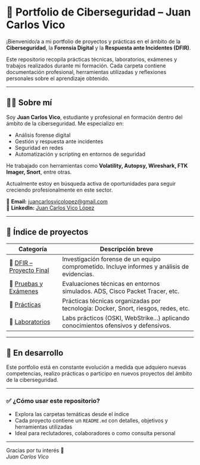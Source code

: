 # 🔐 Portfolio de Ciberseguridad – Juan Carlos Vico

¡Bienvenido/a a mi portfolio de proyectos y prácticas en el ámbito de la **Ciberseguridad**, la **Forensia Digital** y la **Respuesta ante Incidentes (DFIR)**.

Este repositorio recopila prácticas técnicas, laboratorios, exámenes y trabajos realizados durante mi formación. Cada carpeta contiene documentación profesional, herramientas utilizadas y reflexiones personales sobre el aprendizaje obtenido.

---

## 👨‍💻 Sobre mí

Soy **Juan Carlos Vico**, estudiante y profesional en formación dentro del ámbito de la ciberseguridad. Me especializo en:

- Análisis forense digital
- Gestión y respuesta ante incidentes
- Seguridad en redes
- Automatización y scripting en entornos de seguridad

He trabajado con herramientas como **Volatility, Autopsy, Wireshark, FTK Imager, Snort**, entre otras.

Actualmente estoy en búsqueda activa de oportunidades para seguir creciendo profesionalmente en este sector.

📧 **Email:** juancarlosvicolopez@gmail.com  
🔗 **LinkedIn:** [Juan Carlos Vico López](https://www.linkedin.com/in/juan-carlos-vico-lópez-602a43102/?trk=opento_sprofile_goalscard)

---

## 📁 Índice de proyectos

| Categoría            | Descripción breve                                                                 |
|----------------------|-------------------------------------------------------------------------------------|
| 🔎 [DFIR – Proyecto Final](./DFIR---Proyecto-Final) | Investigación forense de un equipo comprometido. Incluye informes y análisis de evidencias. |
| 🧪 [Pruebas y Exámenes](./Pruebas-y-Examenes)        | Evaluaciones técnicas en entornos simulados. ADS, Cisco Packet Tracer, etc.                 |
| 🧰 [Prácticas](./Practicas)                          | Prácticas técnicas organizadas por tecnología: Docker, Snort, riesgos, redes, etc.          |
| 🧪 [Laboratorios](./Laboratorios)                    | Labs prácticos (OSKI, WebStrike...) aplicando conocimientos ofensivos y defensivos.         |

---

## 🚧 En desarrollo

Este portfolio está en constante evolución a medida que adquiero nuevas competencias, realizo prácticas o participo en nuevos proyectos del ámbito de la ciberseguridad.

---

### ✅ ¿Cómo usar este repositorio?

- Explora las carpetas temáticas desde el índice
- Cada proyecto contiene un `README.md` con detalles, objetivos y herramientas utilizadas
- Ideal para reclutadores, colaboradores o como consulta personal

---

Gracias por tu interés 🙌  
*Juan Carlos Vico*
